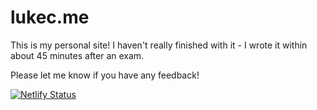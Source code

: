 # lukec.me
This is my personal site! I haven't really finished with it - I wrote it within about 45 minutes after an exam.

Please let me know if you have any feedback!

[![Netlify Status](https://api.netlify.com/api/v1/badges/410b9507-2cc2-4266-839a-a590490d4fc8/deploy-status)](https://app.netlify.com/sites/lukec/deploys)
